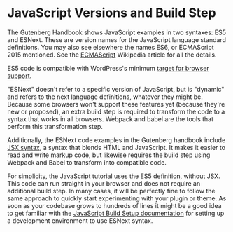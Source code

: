 # JavaScript Versions and Build Step

The Gutenberg Handbook shows JavaScript examples in two syntaxes: ES5 and ESNext. These are version names for the JavaScript language standard definitions. You may also see elsewhere the names ES6, or ECMAScript 2015 mentioned. See the [ECMAScript](https://en.wikipedia.org/wiki/ECMAScript) Wikipedia article for all the details.

ES5 code is compatible with WordPress's minimum [target for browser support](https://make.wordpress.org/core/handbook/best-practices/browser-support/).

"ESNext" doesn't refer to a specific version of JavaScript, but is "dynamic" and refers to the next language definitions, whatever they might be. Because some browsers won't support these features yet (because they're new or proposed), an extra build step is required to transform the code to a syntax that works in all browsers. Webpack and babel are the tools that perform this transformation step.

Additionally, the ESNext code examples in the Gutenberg handbook include [JSX syntax](https://reactjs.org/docs/introducing-jsx.html), a syntax that blends HTML and JavaScript. It makes it easier to read and write markup code, but likewise requires the build step using Webpack and Babel to transform into compatible code.

For simplicity, the JavaScript tutorial uses the ES5 definition, without JSX. This code can run straight in your browser and does not require an additional build step. In many cases, it will be perfectly fine to follow the same approach to quickly start experimenting with your plugin or theme. As soon as your codebase grows to hundreds of lines it might be a good idea to get familiar with the [JavaScript Build Setup documentation](/docs/designers-developers/developers/tutorials/javascript/js-build-setup.md) for setting up a development environment to use ESNext syntax.

